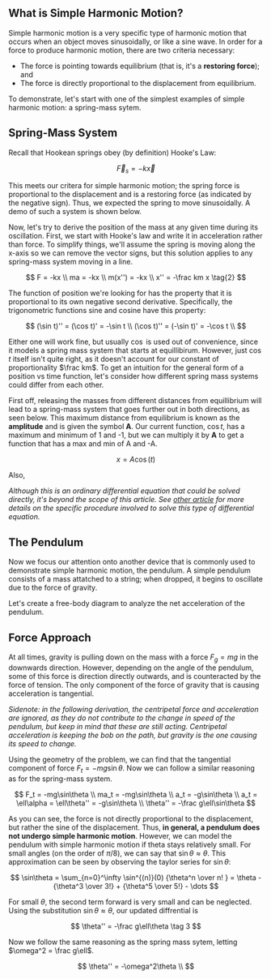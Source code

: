 <script>
	import Kb from '$lib/util/KatexBlock.svelte';
	import Kl from '$lib/util/KatexInline.svelte';
	import SpringMass from '$lib/content/physics/shm/spring-mass.svelte';
	import Pendulum from './pendulum.svelte';
	import PendulumFBD from './pendulum-fbd.svelte';
</script>

## What is Simple Harmonic Motion?

Simple harmonic motion is a very specific type of harmonic motion that occurs when an object moves sinusoidally, or like a sine wave. In order for a force to produce harmonic motion, there are two criteria necessary:

- The force is pointing towards equilibrium (that is, it's a **restoring force**); and
- The force is directly proportional to the displacement from equilibrium.

To demonstrate, let's start with one of the simplest examples of simple harmonic motion: a spring-mass sytem.

## Spring-Mass System

Recall that Hookean springs obey (by definition) Hooke's Law:

$$
\vec F_s = -k \vec x \tag{1}
$$

This meets our critera for simple harmonic motion; the spring force is proportional to the displacement and is a restoring force (as indicated by the negative sign). Thus, we expected the spring to move sinusoidally. A demo of such a system is shown below.

<SpringMass />

Now, let's try to derive the position of the mass at any given time during its oscillation. First, we start with Hooke's law and write it in acceleration rather than force. To simplify things, we'll assume the spring is moving along the x-axis so we can remove the vector signs, but this solution applies to any spring-mass system moving in a line.

$$
F = -kx \\
ma = -kx \\
m(x'') = -kx \\
x'' = -\frac km x \tag{2}
$$

The function of position we're looking for has the property that it is proportional to its own negative second derivative. Specifically, the trigonometric functions sine and cosine have this property:

$$
(\sin t)'' = (\cos t)' = -\sin t \\
(\cos t)'' = (-\sin t)' = -\cos t \\
$$

Either one will work fine, but usually $\cos$ is used out of convenience, since it models a spring mass system that starts at equillibirum. However, just $\cos t$ itself isn't quite right, as it doesn't account for our constant of proportionality $\frac km$. To get an intuition for the general form of a position vs time function, let's consider how different spring mass systems could differ from each other.

First off, releasing the masses from different distances from equillibrium will lead to a spring-mass system that goes further out in both directions, as seen below. This maximum distance from equilibrium is known as the **amplitude** and is given the symbol **A**. Our current function, $\cos t$, has a maximum and minimum of 1 and -1, but we can multiply it by **A** to get a function that has a max and min of A and -A.

$$
x = A\cos(t)
$$

Also,

_Although this is an ordinary differential equation that could be solved directly, it's beyond the scope of this article. See [other article](/other-article) for more details on the specific procedure involved to solve this type of differential equation._

<!-- To make things even more simple, we define a constant $\omega^2 = \frac km$ which makes our acceleration,

$$
x'' = -\omega^2 x
$$

At first it may be confusing why we're defining $\omega^2$ instead of $\omega$, but this will be explained later.

 This is a bad explanation. Instead of explaining mathematically it'd be better to derive the constants of integration from physical attributes of a simple harmonic oscillator, such as its amplitude, initial velocity, and period (which is directly related to the strength of the restoring force). Another more advanced section will explain the derivation using ODE methods.

The solution to this differential equation is one that is proportional to its own second derivative. Looking at this long enough, you might realize that the trigonometric functions have this property. For example, for sine,

$$
(\sin(x))' = \cos(x) \\
(\cos(x))' = -\sin(x)
$$

However, this is not the solution because it omits the $\omega^2$ in our equation, so we can try the second derivative of a sine with a multiplicative factor on x using the chain rule.

$$
(\sin(ax))' = a\cos(ax) \\ (a\cos(ax))' = -a^2\sin(ax)
$$

This is exactly what we're looking for, and you may begin to understand why we used $\omega^2$ as our constant of proportionality. One more thing to note is that we could have added any constants outside the sin and added to the $x$ that would still satisfy the equation, as a consequence of the chain rule. For example,

$$
(7\sin(ax + 6))' = 7a\cos(ax + 6) \\ (7a\cos(ax + 6))' = -7a^2\sin(ax + 6)
$$

So our general solution should reflect this freedom:

$$
x = A\cos(\omega t + \phi)
$$

We call $A$ the **amplitude**, $\omega$ the **angular velocity**, and $\phi$ the **phase constant**. -->

## The Pendulum

Now we focus our attention onto another device that is commonly used to demonstrate simple harmonic motion, the pendulum. A simple pendulum consists of a mass attatched to a string; when dropped, it begins to oscillate due to the force of gravity.

<Pendulum />

Let's create a free-body diagram to analyze the net acceleration of the pendulum.

## Force Approach

<PendulumFBD />

At all times, gravity is pulling down on the mass with a force $F_g = mg$ in the downwards direction. However, depending on the angle of the pendulum, some of this force is direction directly outwards, and is counteracted by the force of tension. The only component of the force of gravity that is causing acceleration is tangential.

_Sidenote: in the following derivation, the centripetal force and acceleration are ignored, as they do not contribute to the change in speed of the pendulum, but keep in mind that these are still acting. Centripetal acceleration is keeping the bob on the path, but gravity is the one causing its speed to change._

Using the geometry of the problem, we can find that the tangential component of force $F_t = -mg\sin\theta$. Now we can follow a similar reasoning as for the spring-mass system.

$$
F_t = -mg\sin\theta \\
ma_t = -mg\sin\theta \\
a_t = -g\sin\theta \\
a_t = \ell\alpha = \ell\theta'' = -g\sin\theta \\
\theta'' = -\frac g\ell\sin\theta
$$

As you can see, the force is not directly proportional to the displacement, but rather the sine of the displacement. Thus, **in general, a pendulum does not undergo simple harmonic motion**. However, we can model the pendulum with simple harmonic motion if theta stays relatively small. For small angles (on the order of $\pi / 8$), we can say that $\sin \theta \approx \theta$. This approximation can be seen by observing the taylor series for $\sin \theta$:

<!-- (this section should be ommitted for brevity and explained in more depth later) -->

$$
\sin\theta = \sum_{n=0}^\infty \sin^{(n)}(0) {\theta^n \over n! } = \theta - {\theta^3 \over 3!} + {\theta^5 \over 5!} - \dots
$$

For small $\theta$, the second term forward is very small and can be neglected. Using the substitution $\sin\theta \approx \theta$, our updated diffrential is

$$
\theta'' = -\frac g\ell\theta \tag 3
$$

Now we follow the same reasoning as the spring mass sytem, letting $\omega^2 = \frac g\ell$.

$$
\theta'' = -\omega^2\theta \\
$$

<!-- $$
f \overset\text{def}= \underbrace{\omega}_\text{rad/s} \cdot \underbrace{\frac1{2\pi}}_\text{rev/rad} \\
$$ -->

<!-- TODO:
- make equations tolerable ✓
- mdx ✓
- pixi subframework
- cool subject backgrounds
-->
